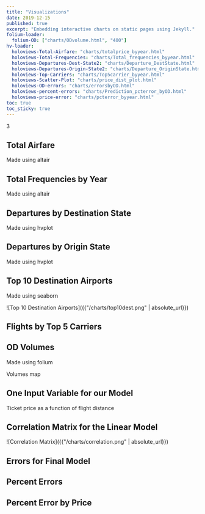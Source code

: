 ```yaml
---
title: "Visualizations"
date: 2019-12-15
published: true
excerpt: "Embedding interactive charts on static pages using Jekyll."
folium-loader:
  folium-OD: ["charts/ODvolume.html", "400"]
hv-loader:
  holoviews-Total-Airfare: "charts/totalprice_byyear.html"
  holoviews-Total-Frequencies: "charts/Total_frequencies_byyear.html"
  holoviews-Departures-Dest-State2: "charts/Departure_DestState.html"
  holoviews-Departures-Origin-State2: "charts/Departure_OriginState.html"
  holoviews-Top-Carriers: "charts/Top5carrier_byyear.html"
  holoviews-Scatter-Plot: "charts/price_dist_plot.html"
  holoviews-OD-errors: "charts/errorsbyOD.html"
  holoviews-percent-errors: "charts/Prediction_pcterror_byOD.html"
  holoviews-price-error: "charts/pcterror_byyear.html"
toc: true
toc_sticky: true
---
```


3

## Total Airfare

Made using altair

<div id="holoviews-Total-Airfare"></div> 

## Total Frequencies by Year

Made using altair

<div id="holoviews-Total-Frequencies"></div> 

## Departures by Destination State

Made using hvplot

<div id="holoviews-Departures-Dest-State2"></div> 

## Departures by Origin State

Made using hvplot

<div id="holoviews-Departures-Origin-State2"></div>

## Top 10 Destination Airports

Made using seaborn

![Top 10 Destination Airports]({{"/charts/top10dest.png" | absolute_url}})

## Flights by Top 5 Carriers

<div id="holoviews-Top-Carriers"></div>

## OD Volumes

Made using folium

Volumes map

<div id="folium-OD"></div>

## One Input Variable for our Model

Ticket price as a function of flight distance

<div id="holoviews-Scatter-Plot"></div>

## Correlation Matrix for the Linear Model

![Correlation Matrix]({{"/charts/correlation.png" | absolute_url}})

## Errors for Final Model

<div id="holoviews-OD-errors"></div>

## Percent Errors

<div id="holoviews-percent-errors"></div>

## Percent Error by Price

<div id="holoviews-price-error"></div>

